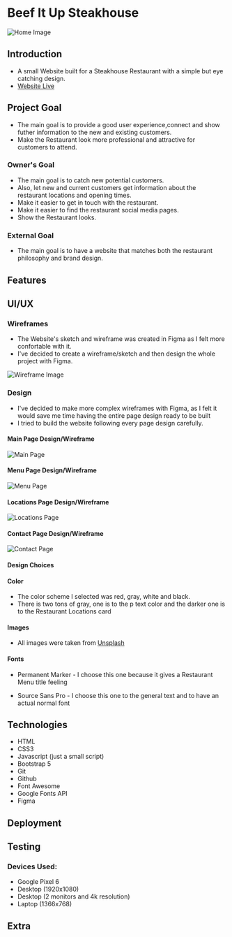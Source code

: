 # Beef It Up Steakhouse

![Home Image](./docs/images/home-img.png)

## Introduction
* A small Website built for a Steakhouse Restaurant with a simple but eye catching design.
* [Website Live](https://wesleyluiz21.github.io/BeefitUp-Restaurant-Project/)

## Project Goal

* The main goal is to provide a good user experience,connect and show futher information to the new and existing customers.
* Make the Restaurant look more professional and attractive for customers to attend.

### Owner's Goal

* The main goal is to catch new potential customers.
* Also, let new and current customers get information about the restaurant locations and opening times.
* Make it easier to get in touch with the restaurant.
* Make it easier to find the restaurant social media pages.
* Show the Restaurant looks.

### External Goal

* The main goal is to have a website that matches both the restaurant philosophy and brand design.

## Features


## UI/UX


### Wireframes

* The Website's sketch and wireframe was created in Figma as I felt more confortable with it.
* I've decided to create a wireframe/sketch and then design the whole project with Figma.

![Wireframe Image](./docs/images/wireframe.png)

### Design

* I've decided to make more complex wireframes with Figma, as I felt it would save me time having the entire page design ready to be built
* I tried to build the website following every page design carefully.

#### Main Page Design/Wireframe

![Main Page](./docs/images/main-page.png)

#### Menu Page Design/Wireframe

![Menu Page](./docs/images/menu-page.png)

#### Locations Page Design/Wireframe

![Locations Page](./docs/images/locations-page.png)

#### Contact Page Design/Wireframe

![Contact Page](./docs/images/contact-page.png)

#### Design Choices


#### Color

* The color scheme I selected was red, gray, white and black.
* There is two tons of gray, one is to the p text color and the darker one is to the Restaurant Locations card


#### Images

* All images were taken from [Unsplash](https://unsplash.com/)

#### Fonts 

* Permanent Marker - I choose this one because it gives a Restaurant Menu title feeling

* Source Sans Pro - I choose this one to the general text and to have an actual normal font

## Technologies

* HTML
* CSS3
* Javascript (just a small script)
* Bootstrap 5
* Git
* Github
* Font Awesome
* Google Fonts API
* Figma

## Deployment

## Testing
### Devices Used:

* Google Pixel 6
* Desktop (1920x1080)
* Desktop (2 monitors and 4k resolution)
* Laptop (1366x768)

## Extra 